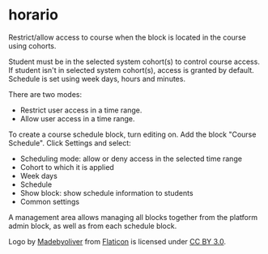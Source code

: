 # horario

Restrict/allow access to course when the block is located in the course using cohorts.

Student must be in the selected system cohort(s) to control course access. If student isn't in selected system cohort(s), access is granted by default. Schedule is set using week days, hours and minutes.

There are two modes:

* Restrict user access in a time range.
* Allow user access in a time range.

To create a course schedule block, turn editing on. Add the block "Course Schedule". Click Settings and select:

* Scheduling mode: allow or deny access in the selected time range
* Cohort to which it is applied
* Week days
* Schedule
* Show block: show schedule information to students
* Common settings

A management area allows managing all blocks together from the platform admin block, as well as from each schedule block.

Logo by <a href="http://www.flaticon.com/authors/madebyoliver">Madebyoliver</a> from <a href="http://www.flaticon.com/">Flaticon</a> is licensed under <a href="http://creativecommons.org/licenses/by/3.0/" title="Creative Commons BY 3.0">CC BY 3.0</a>.